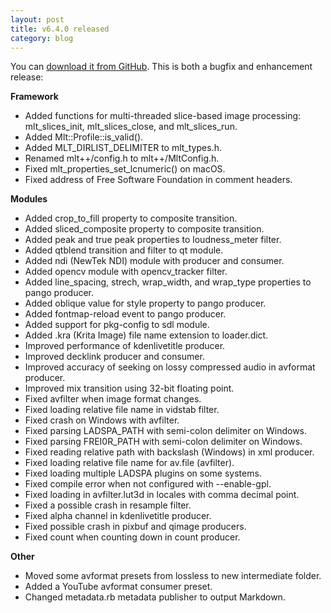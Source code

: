 ```yaml
---
layout: post
title: v6.4.0 released
category: blog
---
```

You can [download it from GitHub](https://github.com/mltframework/mlt/releases/tag/v6.4.0).
This is both a bugfix and enhancement release:

**Framework**

  * Added functions for multi-threaded slice-based image processing:
    mlt_slices_init, mlt_slices_close, and mlt_slices_run.
  * Added Mlt::Profile::is_valid().
  * Added MLT_DIRLIST_DELIMITER to mlt_types.h.
  * Renamed mlt++/config.h to mlt++/MltConfig.h.
  * Fixed mlt_properties_set_lcnumeric() on macOS.
  * Fixed address of Free Software Foundation in comment headers.

**Modules**

  * Added crop_to_fill property to composite transition.
  * Added sliced_composite property to composite transition.
  * Added peak and true peak properties to loudness_meter filter.
  * Added qtblend transition and filter to qt module.
  * Added ndi (NewTek NDI) module with producer and consumer.
  * Added opencv module with opencv_tracker filter.
  * Added line_spacing, strech, wrap_width, and wrap_type properties to
    pango producer.
  * Added oblique value for style property to pango producer.
  * Added fontmap-reload event to pango producer.
  * Added support for pkg-config to sdl module.
  * Added .kra (Krita Image) file name extension to loader.dict.
  * Improved performance of kdenlivetitle producer.
  * Improved decklink producer and consumer.
  * Improved accuracy of seeking on lossy compressed audio in
    avformat producer.
  * Improved mix transition using 32-bit floating point.
  * Fixed avfilter when image format changes.
  * Fixed loading relative file name in vidstab filter.
  * Fixed crash on Windows with avfilter.
  * Fixed parsing LADSPA_PATH with semi-colon delimiter on Windows.
  * Fixed parsing FREI0R_PATH with semi-colon delimiter on Windows.
  * Fixed reading relative path with backslash (Windows) in xml producer.
  * Fixed loading relative file name for av.file (avfilter).
  * Fixed loading multiple LADSPA plugins on some systems.
  * Fixed compile error when not configured with --enable-gpl.
  * Fixed loading in avfilter.lut3d in locales with comma decimal point.
  * Fixed a possible crash in resample filter.
  * Fixed alpha channel in kdenlivetitle producer.
  * Fixed possible crash in pixbuf and qimage producers.
  * Fixed count when counting down in count producer.

**Other**

  * Moved some avformat presets from lossless to new intermediate folder.
  * Added a YouTube avformat consumer preset.
  * Changed metadata.rb metadata publisher to output Markdown.

